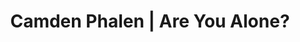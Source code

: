 ---
layout: project
title: Camden Phalen | Are You Alone?
section: portfolio

project_name: Are You Alone?
project_categories: Code, Design
year: 2015
blurb: An interactive story that seeks to induce emotion and provoke thought in the participant. Written in Javascript.

links:
  - display: Try Are You Alone?
    href: http://camdenphalen.com/are-you-alone/
    color1: "#1D1D1D"
    color2: "#E3E3E3"
  - display: Github repository
    href: https://github.com/camden11/are-you-alone
    color1: "#979797"
    color2: "#92DC8D"
--- 